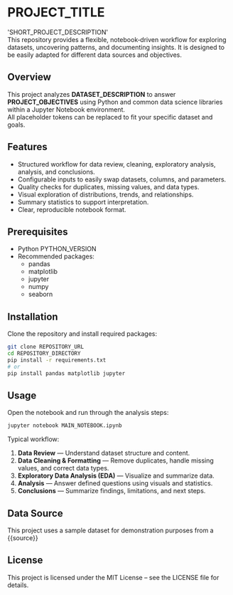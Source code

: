 # PROJECT_TITLE

'SHORT_PROJECT_DESCRIPTION'  
This repository provides a flexible, notebook‑driven workflow for exploring datasets, uncovering patterns, and documenting insights. It is designed to be easily adapted for different data sources and objectives.

## Overview

This project analyzes **DATASET_DESCRIPTION** to answer **PROJECT_OBJECTIVES** using Python and common data science libraries within a Jupyter Notebook environment.  
All placeholder tokens can be replaced to fit your specific dataset and goals.

## Features

- Structured workflow for data review, cleaning, exploratory analysis, analysis, and conclusions.
- Configurable inputs to easily swap datasets, columns, and parameters.
- Quality checks for duplicates, missing values, and data types.
- Visual exploration of distributions, trends, and relationships.
- Summary statistics to support interpretation.
- Clear, reproducible notebook format.

## Prerequisites

- Python PYTHON_VERSION
- Recommended packages:
  - pandas
  - matplotlib
  - jupyter
  - numpy
  - seaborn

## Installation

Clone the repository and install required packages:

```sh
git clone REPOSITORY_URL
cd REPOSITORY_DIRECTORY
pip install -r requirements.txt
# or
pip install pandas matplotlib jupyter
```

## Usage

Open the notebook and run through the analysis steps:

```sh
jupyter notebook MAIN_NOTEBOOK.ipynb
```

Typical workflow:
1. **Data Review** — Understand dataset structure and content.
2. **Data Cleaning & Formatting** — Remove duplicates, handle missing values, and correct data types.
3. **Exploratory Data Analysis (EDA)** — Visualize and summarize data.
4. **Analysis** — Answer defined questions using visuals and statistics.
5. **Conclusions** — Summarize findings, limitations, and next steps.


## Data Source

This project uses a sample dataset for demonstration purposes from a {{source}}


## License
This project is licensed under the MIT License – see the LICENSE file for details.
